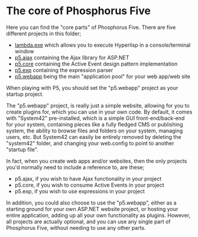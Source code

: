 The core of Phosphorus Five
===============

Here you can find the "core parts" of Phosphorus Five. There are five different projects in this folder;

* [lambda.exe](/core/lambda.exe/) which allows you to execute Hyperlisp in a console/terminal window
* [p5.ajax](/core/p5.ajax/) containing the Ajax library for ASP.NET
* [p5.core](/core/p5.core/) containing the Active Event design pattern implementation
* [p5.exp](/core/p5.exp/) containing the expression parser
* [p5.webapp](/core/p5.webapp/) being the main "application pool" for your web app/web site

When playing with P5, you should set the "p5.webapp" project as your startup project. 

The "p5.webapp" project, is really just a simple website, allowing for you to create plugins for, which you can use in your own
code. By default, it comes with "System42" pre-installed, which is a simple GUI front-end/back-end for your system, containing
pieces like a fully fledged CMS or publishing system, the ability to browse files and folders on your system, managing users, etc.
But System42 can easily be entirely removed by deleting the "system42" folder, and changing your web.config to point to another 
"startup file".

In fact, when you create web apps and/or websites, then the only projects you'd normally need to include a reference to, are these;

* p5.ajax, if you wish to have Ajax functionality in your project
* p5.core, if you wish to consume Active Events in your project
* p5.exp, if you wish to use expressions in your project

In addition, you could also choose to use the "p5.webapp", either as a starting ground for your own ASP.NET website project, or hosting
your entire application, adding up all your own functionality as plugins. However, all projects are actually optional, and you can use
any single part of Phosphorus Five, without needing to use any other parts.



